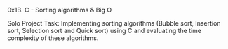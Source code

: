 0x1B. C - Sorting algorithms & Big O

Solo Project Task: Implementing sorting algorithms (Bubble sort, Insertion sort, Selection sort and Quick sort) using C and evaluating the time complexity of these algorithms.
